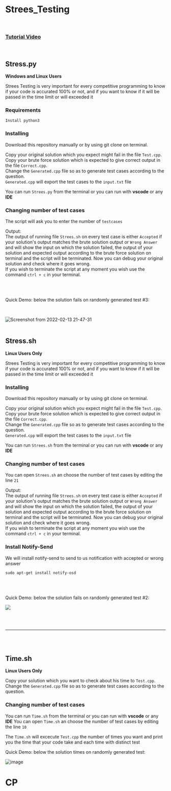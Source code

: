 # Strees_Testing

<br>

### [Tutorial Video](https://www.youtube.com/watch?v=8UvUyVjpWdU)

<br>

## Stress.py

**Windows and Linux Users**

Strees Testing is very important for every competitive programming to know if your code is accurated 100% or not, and if you want to know if it will be passed in the time limit or will exceeded it

### Requirements

```
Install python3
```
### Installing
Download this repository manually or by using git clone on terminal.

Copy your original solution which you expect might fail in the file `Test.cpp`. <br>
Copy your brute force solution which is expected to give correct output in the file `Correct.cpp`. <br>
Change the `Generated.cpp` file so as to generate test cases according to the question. <br>
`Generated.cpp` will export the test cases to the `input.txt` file

You can run `Strees.py` from the terminal or you can run with **vscode** or any **IDE**

### Changing number of test cases

The script will ask you to enter the number of `testcases`

Output:<br> The output of running file `Strees.sh` on every test case is either `Accepted` if your solution's output matches the brute solution output or `Wrong Answer` and will show the input on which the solution failed, the output of your solution and expected output according to the brute force solution on terminal and the script will be terminated. Now you can debug your original solution and check where it goes wrong. <br>
If you wish to terminate the script at any moment you wish use the command `ctrl + c` in your terminal.<br>

<br> <br>

Quick Demo: below the solution fails on randomly generated test #3: 

<br>

![Screenshot from 2022-02-13 21-47-31](https://user-images.githubusercontent.com/63050133/153772056-297544a4-c32b-461a-919f-7b62882ec950.png)
<br><br>

## Stress.sh

**Linux Users Only**

Strees Testing is very important for every competitive programming to know if your code is accurated 100% or not, and if you want to know if it will be passed in the time limit or will exceeded it

### Installing
Download this repository manually or by using git clone on terminal.

Copy your original solution which you expect might fail in the file `Test.cpp`. <br>
Copy your brute force solution which is expected to give correct output in the file `Correct.cpp`. <br>
Change the `Generated.cpp` file so as to generate test cases according to the question. <br>
`Generated.cpp` will export the test cases to the `input.txt` file

You can run `Strees.sh` from the terminal or you can run with **vscode** or any **IDE**

### Changing number of test cases
You can open `Strees.sh` an choose the number of test cases by editing the line `21`

Output:<br> The output of running file `Strees.sh` on every test case is either `Accepted` if your solution's output matches the brute solution output or `Wrong Answer` and will show the input on which the solution failed, the output of your solution and expected output according to the brute force solution on terminal and the script will be terminated. Now you can debug your original solution and check where it goes wrong. <br>
If you wish to terminate the script at any moment you wish use the command `ctrl + c` in your terminal.<br>

### Install Notify-Send


We will install notify-send to send to us notification with accepted or wrong answer


```
sudo apt-get install notify-osd
```

<br> <br>

Quick Demo: below the solution fails on randomly generated test #2: <br>

![  ](https://i.ibb.co/3drRPL4/Screenshot-from-2022-02-09-23-19-36.png)


<br><br>
<hr>
<br><br>

## Time.sh

**Linux Users Only**

Copy your solution which you want to check about his time to `Test.cpp`. <br>
Change the `Generated.cpp` file so as to generate test cases according to the question. <br>

### Changing number of test cases

You can run `Time.sh` from the terminal or you can run with **vscode** or any **IDE**
You can open `Time.sh` an choose the number of test cases by editing the line `10`

The `Time.sh` will excecute `Test.cpp` the number of times you want and print you the time that your code take and each time with distinct test

Quick Demo: below the solution times on randomly generated test: <br>

![image](https://user-images.githubusercontent.com/63050133/153291510-924cd5ec-ea1b-4421-8947-ccd0419f2dda.png)
# CP
